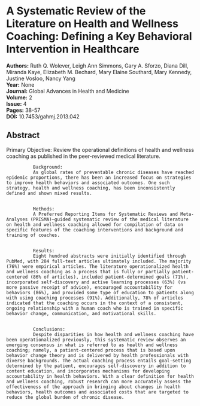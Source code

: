 # A Systematic Review of the Literature on Health and Wellness Coaching: Defining a Key Behavioral Intervention in Healthcare

**Authors:** Ruth Q. Wolever, Leigh Ann Simmons, Gary A. Sforzo, Diana Dill, Miranda Kaye, Elizabeth M. Bechard, Mary Elaine Southard, Mary Kennedy, Justine Vosloo, Nancy Yang  
**Year:** None  
**Journal:** Global Advances in Health and Medicine  
**Volume:** 2  
**Issue:** 4  
**Pages:** 38-57  
**DOI:** 10.7453/gahmj.2013.042  

## Abstract
Primary Objective:
              Review the operational definitions of health and wellness coaching as published in the peer-reviewed medical literature.
            
            
              Background:
              As global rates of preventable chronic diseases have reached epidemic proportions, there has been an increased focus on strategies to improve health behaviors and associated outcomes. One such strategy, health and wellness coaching, has been inconsistently defined and shown mixed results.
            
            
              Methods:
              A Preferred Reporting Items for Systematic Reviews and Meta-Analyses (PRISMA)—guided systematic review of the medical literature on health and wellness coaching allowed for compilation of data on specific features of the coaching interventions and background and training of coaches.
            
            
              Results:
              Eight hundred abstracts were initially identified through PubMed, with 284 full-text articles ultimately included. The majority (76%) were empirical articles. The literature operationalized health and wellness coaching as a process that is fully or partially patient-centered (86% of articles), included patient-determined goals (71%), incorporated self-discovery and active learning processes (63%) (vs more passive receipt of advice), encouraged accountability for behaviors (86%), and provided some type of education to patients along with using coaching processes (91%). Additionally, 78% of articles indicated that the coaching occurs in the context of a consistent, ongoing relationship with a human coach who is trained in specific behavior change, communication, and motivational skills.
            
            
              Conclusions:
              Despite disparities in how health and wellness coaching have been operationalized previously, this systematic review observes an emerging consensus in what is referred to as health and wellness coaching; namely, a patient-centered process that is based upon behavior change theory and is delivered by health professionals with diverse backgrounds. The actual coaching process entails goal-setting determined by the patient, encourages self-discovery in addition to content education, and incorporates mechanisms for developing accountability in health behaviors. With a clear definition for health and wellness coaching, robust research can more accurately assess the effectiveness of the approach in bringing about changes in health behaviors, health outcomes and associated costs that are targeted to reduce the global burden of chronic disease.

